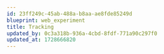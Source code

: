 ```yaml
---
id: 23ff249c-45ab-488a-b8aa-ae8fde85249d
blueprint: web_experiment
title: Tracking
updated_by: 0c3a318b-936a-4cbd-8fdf-771a90c297f0
updated_at: 1728666820
---
```


